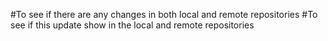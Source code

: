  #To see if there are any changes in both local and remote repositories
 #To see if this update show in the local and remote repositories
